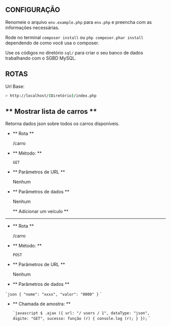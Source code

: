 ## CONFIGURAÇÃO

Renomeie o arquivo `env.example.php` para `env.php` e preencha com as informações necessárias.

Rode no terminal `composer install` ou `php composer.phar install` dependendo de como você usa o composer.

Use os códigos no diretório `sql/` para criar o seu banco de dados trabalhando com o SGBD MySQL.


## ROTAS

Url Base:

```bash
> http://localhost/(Diretório)/index.php
```




** Mostrar lista de carros **
----
  Retorna dados json sobre todos os carros disponíveis.

* ** Rota **

  /carro

* ** Método: **

  `GET`
  
* ** Parâmetros de URL **
 
   Nenhum

* ** Parâmetros de dados **

  Nenhum


  ** Adicionar um veículo **
----
  
* ** Rota **

  /carro

* ** Método: **

  `POST`
  
* ** Parâmetros de URL **
 
   Nenhum

* ** Parâmetros de dados **

`` `json
{
    "nome": "xxxx",
    "valor": "0000"
}
`` `













* ** Chamada de amostra: **

  `` `javascript
    $ .ajax ({
      url: "/ users / 1",
      dataType: "json",
      digite: "GET",
      sucesso: função (r) {
        console.log (r);
      }
    });
  `` `